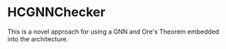 # HCGNNChecker
This is a novel approach for using a GNN and Ore's Theorem embedded into the architecture. 
